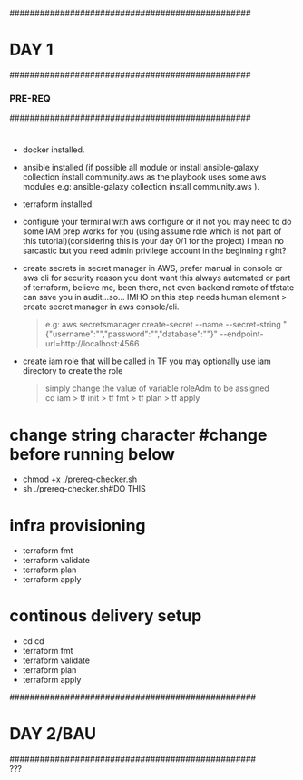 ################################################  
#                    DAY 1                     #  
################################################  
###                 PRE-REQ                  ###  
################################################  
#  
- docker installed.  
- ansible installed (if possible all module or install ansible-galaxy collection install community.aws as the playbook uses some aws modules e.g: ansible-galaxy collection install community.aws ).  
- terraform installed.  
- configure your terminal with aws configure or if not you may need to do some IAM prep works for you (using assume role which is not part of this tutorial)(considering this is your day 0/1 for the project) I mean no sarcastic but you need admin privilege account in the beginning right?  
- create secrets in secret manager in AWS, prefer manual in console or aws cli for security reason you dont want this always automated or part of terraform, believe me, been there, not even backend remote of tfstate can save you in audit...so... IMHO on this step needs human element > create secret manager in aws console/cli.  
    > e.g: aws secretsmanager create-secret --name <secretnamehere> --secret-string "{\"username\":\"<userhere>\",\"password\":\"<passwordhere>\",\"database\":\"<dbnamehere>\"}" --endpoint-url=http://localhost:4566  

- create iam role that will be called in TF you may optionally use iam directory to create the role 
    > simply change the value of variable roleAdm to be assigned  
    > cd iam > tf init > tf fmt > tf plan > tf apply  
#
#
# change string character #change before running below  
- chmod +x ./prereq-checker.sh 
- sh ./prereq-checker.sh#DO THIS
#
#
#
#
# infra provisioning
- terraform fmt  
- terraform validate  
- terraform plan  
- terraform apply  
# continous delivery setup
- cd cd
- terraform fmt  
- terraform validate  
- terraform plan  
- terraform apply  

#################################################
#                    DAY 2/BAU                  #
#################################################  
???
